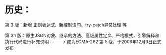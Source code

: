 # 历史：

第 3 版：新增 正则表达式、新控制语句、try-catch异常处理 等

第 3.1 版：原生JSON对象、继承的方法、高级属性定义、严格模式，引擎解释和执行代码进行补充说明 ————>  成为ECMA-262 第 5 版，于2009年12月3日正式发布

